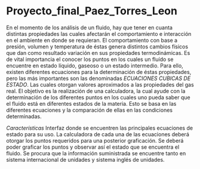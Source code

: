 # Proyecto_final_Paez_Torres_Leon

En el momento de los análisis de un fluido, hay que tener en cuanta distintas propiedades las cuales afectarán el comportamiento e interacción en el ambiente en donde se requieran. El comportamiento con base a presión, volumen y temperatura de éstas genera distintos cambios físicos que dan como resultado variación en sus propiedades termodinámicas. Es de vital importancia el conocer los puntos en los cuales un fluído se encuentre en estado líquido, gaseoso o un estado intermedio. Para ello, existen diferentes ecuaciones para la determinación de éstas propiedades, pero las más importantes son las denominadas *ECUACIONES CUBICAS DE ESTADO*. Las cuales otorgan valores aproximados a las propiedades del gas real.
El objetivo es la realización de una calculadora, la cual ayude con la determinación de los diferentes puntos en los cuales uno pueda saber que el fluido está en diferentes estados de la materia. Esto se basa en las diferentes ecuaciones y la comparación de ellas en las condiciones determinadas.

*Características*
Interfaz donde se encuentren las principales ecuaciones de estado para su uso. La calculadora de cada una de las ecuaciones deberá otorgar los puntos requeridos para una posterior graficación.
Se deberá poder graficar los puntos y observar así el estado que se encuentra el fluido.
Se procura que la información suministrada se encuentre tanto en sistema internacional de unidades y sistema inglés de unidades.

